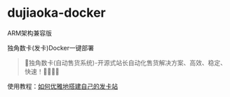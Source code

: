 # dujiaoka-docker
ARM架构兼容版

独角数卡(发卡)Docker一键部署

> 🦄独角数卡(自动售货系统)-开源式站长自动化售货解决方案、高效、稳定、快速！🚀🚀🎉🎉

使用教程：[如何优雅地搭建自己的发卡站](https://blog.dov.moe/posts/49102/)
